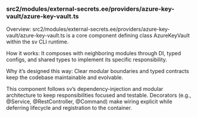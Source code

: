 ### src2/modules/external-secrets.ee/providers/azure-key-vault/azure-key-vault.ts

Overview: src2/modules/external-secrets.ee/providers/azure-key-vault/azure-key-vault.ts is a core component defining class AzureKeyVault within the sv CLI runtime.

How it works: It composes with neighboring modules through DI, typed configs, and shared types to implement its specific responsibility.

Why it’s designed this way: Clear modular boundaries and typed contracts keep the codebase maintainable and evolvable.

This component follows sv’s dependency-injection and modular architecture to keep responsibilities focused and testable. Decorators (e.g., @Service, @RestController, @Command) make wiring explicit while deferring lifecycle and registration to the container.
